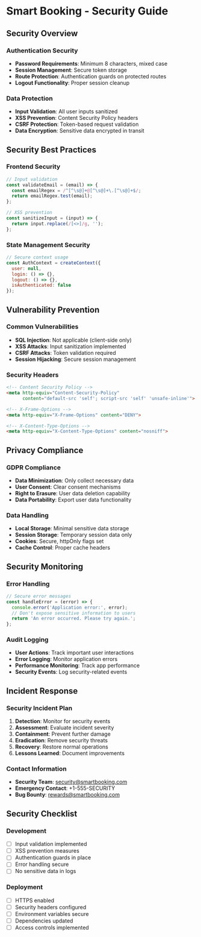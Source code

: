 # Smart Booking - Security Guide

## Security Overview

### Authentication Security
- **Password Requirements**: Minimum 8 characters, mixed case
- **Session Management**: Secure token storage
- **Route Protection**: Authentication guards on protected routes
- **Logout Functionality**: Proper session cleanup

### Data Protection
- **Input Validation**: All user inputs sanitized
- **XSS Prevention**: Content Security Policy headers
- **CSRF Protection**: Token-based request validation
- **Data Encryption**: Sensitive data encrypted in transit

## Security Best Practices

### Frontend Security
```javascript
// Input validation
const validateEmail = (email) => {
  const emailRegex = /^[^\s@]+@[^\s@]+\.[^\s@]+$/;
  return emailRegex.test(email);
};

// XSS prevention
const sanitizeInput = (input) => {
  return input.replace(/[<>]/g, '');
};
```

### State Management Security
```javascript
// Secure context usage
const AuthContext = createContext({
  user: null,
  login: () => {},
  logout: () => {},
  isAuthenticated: false
});
```

## Vulnerability Prevention

### Common Vulnerabilities
- **SQL Injection**: Not applicable (client-side only)
- **XSS Attacks**: Input sanitization implemented
- **CSRF Attacks**: Token validation required
- **Session Hijacking**: Secure session management

### Security Headers
```html
<!-- Content Security Policy -->
<meta http-equiv="Content-Security-Policy" 
      content="default-src 'self'; script-src 'self' 'unsafe-inline'">

<!-- X-Frame-Options -->
<meta http-equiv="X-Frame-Options" content="DENY">

<!-- X-Content-Type-Options -->
<meta http-equiv="X-Content-Type-Options" content="nosniff">
```

## Privacy Compliance

### GDPR Compliance
- **Data Minimization**: Only collect necessary data
- **User Consent**: Clear consent mechanisms
- **Right to Erasure**: User data deletion capability
- **Data Portability**: Export user data functionality

### Data Handling
- **Local Storage**: Minimal sensitive data storage
- **Session Storage**: Temporary session data only
- **Cookies**: Secure, httpOnly flags set
- **Cache Control**: Proper cache headers

## Security Monitoring

### Error Handling
```javascript
// Secure error messages
const handleError = (error) => {
  console.error('Application error:', error);
  // Don't expose sensitive information to users
  return 'An error occurred. Please try again.';
};
```

### Audit Logging
- **User Actions**: Track important user interactions
- **Error Logging**: Monitor application errors
- **Performance Monitoring**: Track app performance
- **Security Events**: Log security-related events

## Incident Response

### Security Incident Plan
1. **Detection**: Monitor for security events
2. **Assessment**: Evaluate incident severity
3. **Containment**: Prevent further damage
4. **Eradication**: Remove security threats
5. **Recovery**: Restore normal operations
6. **Lessons Learned**: Document improvements

### Contact Information
- **Security Team**: security@smartbooking.com
- **Emergency Contact**: +1-555-SECURITY
- **Bug Bounty**: rewards@smartbooking.com

## Security Checklist

### Development
- [ ] Input validation implemented
- [ ] XSS prevention measures
- [ ] Authentication guards in place
- [ ] Error handling secure
- [ ] No sensitive data in logs

### Deployment
- [ ] HTTPS enabled
- [ ] Security headers configured
- [ ] Environment variables secure
- [ ] Dependencies updated
- [ ] Access controls implemented 